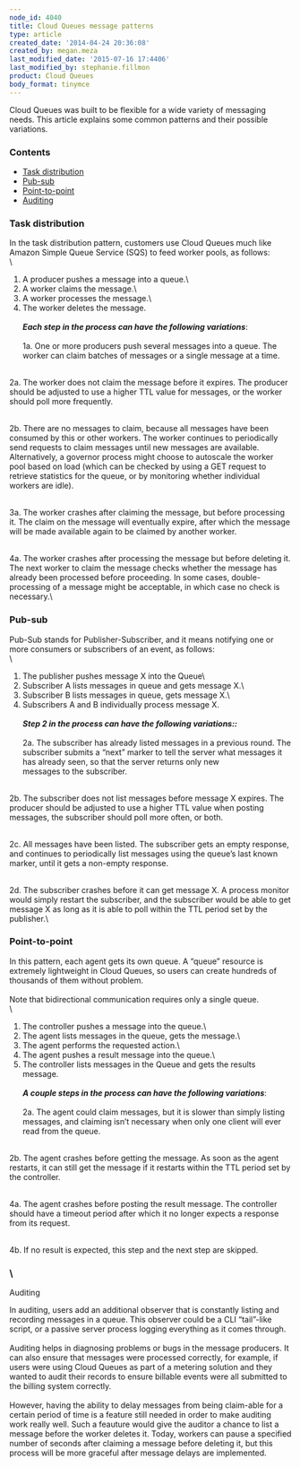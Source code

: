 ```yaml
---
node_id: 4040
title: Cloud Queues message patterns
type: article
created_date: '2014-04-24 20:36:08'
created_by: megan.meza
last_modified_date: '2015-07-16 17:4406'
last_modified_by: stephanie.fillmon
product: Cloud Queues
body_format: tinymce
---
```


Cloud Queues was built to be flexible for a wide variety of messaging
needs.  This article explains some common patterns and their possible
variations. 

### Contents

-   [Task distribution](#Taskdistribution)
-   [Pub-sub](#Pubsub)
-   [Point-to-point](#Pointtopoint)
-   [Auditing](#Auditing)

### Task distribution

In the task distribution pattern, customers use Cloud Queues much like
Amazon Simple Queue Service (SQS) to feed worker pools, as follows:\
 \
 1. A producer pushes a message into a queue.\
 2. A worker claims the message.\
 3. A worker processes the message.\
 4. The worker deletes the message.\
 \
 ***Each step in the process can have the following variations***:\
 \
 1a. One or more producers push several messages into a queue. The
worker can claim batches of messages or a single message at a time.

\
 2a. The worker does not claim the message before it expires. The
producer should be adjusted to use a higher TTL value for messages, or
the worker should poll more frequently.

\
 2b. There are no messages to claim, because all messages have been
consumed by this or other workers. The worker continues to periodically
send requests to claim messages until new messages are available. 
Alternatively, a governor process might choose to autoscale the worker
pool based on load (which can be checked by using a GET request to
retrieve statistics for the queue, or by monitoring whether individual
workers are idle).

\
 3a. The worker crashes after claiming the message, but before
processing it. The claim on the message will eventually expire, after
which the message will be made available again to be claimed by another
worker.

\
 4a. The worker crashes after processing the message but before deleting
it. The next worker to claim the message checks whether the message has
already been processed before proceeding. In some cases,
double-processing of a message might be acceptable, in which case no
check is necessary.\
  

 

### Pub-sub

Pub-Sub stands for Publisher-Subscriber, and it means notifying one or
more consumers or subscribers of an event, as follows:\
 \
 1. The publisher pushes message X into the Queue\
 2. Subscriber A lists messages in queue and gets message X.\
 3. Subscriber B lists messages in queue, gets message X.\
 4. Subscribers A and B individually process message X.\
 \
 ***Step 2 in the process can have the following variations::***\
 \
 2a. The subscriber has already listed messages in a previous round. The
subscriber submits a &ldquo;next&rdquo; marker to tell the server what messages it
has already seen, so that the server returns only new\
 messages to the subscriber.

\
 2b. The subscriber does not list messages before message X expires. The
producer should be adjusted to use a higher TTL value when posting
messages, the subscriber should poll more often, or both.

\
 2c. All messages have been listed. The subscriber gets an empty
response, and continues to periodically list messages using the queue&rsquo;s
last known marker, until it gets a non-empty response.

\
 2d. The subscriber crashes before it can get message X. A process
monitor would simply restart the subscriber, and the subscriber would be
able to get message X as long as it is able to poll within the TTL
period set by the publisher.\
  

### Point-to-point

In this pattern, each agent gets its own queue. A &ldquo;queue&rdquo; resource is
extremely lightweight in Cloud Queues, so users can create hundreds of
thousands of them without problem.\
 \
 Note that bidirectional communication requires only a single queue.\
 \
 1. The controller pushes a message into the queue.\
 2. The agent lists messages in the queue, gets the message.\
 3. The agent performs the requested action.\
 4. The agent pushes a result message into the queue.\
 5. The controller lists messages in the Queue and gets the results
message.\
 \
 ***A couple steps in the process can have the following variations***:\
 \
 2a. The agent could claim messages, but it is slower than simply
listing messages, and claiming isn&rsquo;t necessary when only one client will
ever read from the queue.

\
 2b. The agent crashes before getting the message. As soon as the agent
restarts, it can still get the message if it restarts within the TTL
period set by the controller.

\
 4a. The agent crashes before posting the result message. The controller
should have a timeout period after which it no longer expects a response
from its request.

\
 4b. If no result is expected, this step and the next step are skipped.

### \
 Auditing

In auditing, users add an additional observer that is constantly listing
and recording messages in a queue. This observer could be a CLI
&ldquo;tail&rdquo;-like script, or a passive server process logging everything as it
comes through.\
 \
 Auditing helps in diagnosing problems or bugs in the message producers.
It can also ensure that messages were processed correctly, for example,
if users were using Cloud Queues as part of a metering solution and they
wanted to audit their records to ensure billable events were all
submitted to the billing system correctly.\
 \
 However, having the ability to delay messages from being claim-able for
a certain period of time is a feature still needed in order to make
auditing work really well. Such a feauture would give the auditor a
chance to list a message before the worker deletes it. Today, workers
can pause a specified number of seconds after claiming a message before
deleting it, but this process will be more graceful after message delays
are implemented.

